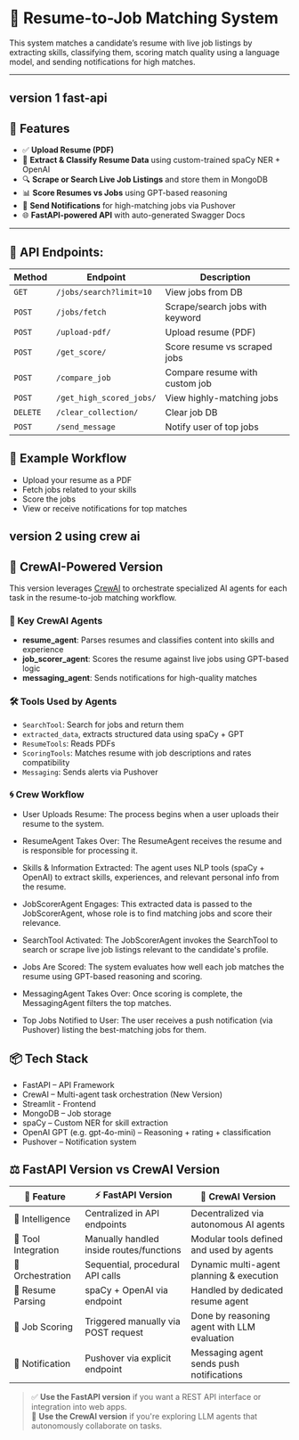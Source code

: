 # 📄 Resume-to-Job Matching System

This system matches a candidate’s resume with live job listings by extracting skills, classifying them, scoring match quality using a language model, and sending notifications for high matches.

---
## **version 1 fast-api**
## 🚀 Features

- ✅ **Upload Resume (PDF)**
- 🧠 **Extract & Classify Resume Data** using custom-trained spaCy NER + OpenAI
- 🔍 **Scrape or Search Live Job Listings** and store them in MongoDB
- 📊 **Score Resumes vs Jobs** using GPT-based reasoning
- 🔔 **Send Notifications** for high-matching jobs via Pushover
- 🌐 **FastAPI-powered API** with auto-generated Swagger Docs

---

## 🔄 API Endpoints:
| Method   | Endpoint                 | Description                     |
| -------- | ------------------------ | ------------------------------- |
| `GET`    | `/jobs/search?limit=10`  | View jobs from DB               |
| `POST`   | `/jobs/fetch`            | Scrape/search jobs with keyword |
| `POST`   | `/upload-pdf/`           | Upload resume (PDF)             |
| `POST`   | `/get_score/`            | Score resume vs scraped jobs    |
| `POST`   | `/compare_job`           | Compare resume with custom job  |
| `POST`   | `/get_high_scored_jobs/` | View highly-matching jobs       |
| `DELETE` | `/clear_collection/`     | Clear job DB                    |
| `POST`   | `/send_message`          | Notify user of top jobs         |

## 🧪 Example Workflow
 - Upload your resume as a PDF
 - Fetch jobs related to your skills
 - Score the jobs
 - View or receive notifications for top matches

## **version 2 using crew ai**
## 🤖 CrewAI-Powered Version

This version leverages [CrewAI](https://crewai.com) to orchestrate specialized AI agents for each task in the resume-to-job matching workflow.

### 🔧 Key CrewAI Agents

- **resume_agent**: Parses resumes and classifies content into skills and experience
- **job_scorer_agent**: Scores the resume against live jobs using GPT-based logic
- **messaging_agent**: Sends notifications for high-quality matches

### 🛠️ Tools Used by Agents
- `SearchTool`: Search for jobs and return them
- `extracted_data`, extracts structured data using spaCy + GPT
- `ResumeTools`: Reads PDFs
- `ScoringTools`: Matches resume with job descriptions and rates compatibility
- `Messaging`: Sends alerts via Pushover

### 🌀 Crew Workflow
- User Uploads Resume:
  The process begins when a user uploads their resume to the system.

- ResumeAgent Takes Over:
  The ResumeAgent receives the resume and is responsible for processing it.

- Skills & Information Extracted:
  The agent uses NLP tools (spaCy + OpenAI) to extract skills, experiences, and relevant personal info from the resume.

- JobScorerAgent Engages:
  This extracted data is passed to the JobScorerAgent, whose role is to find matching jobs and score their relevance.

- SearchTool Activated:
  The JobScorerAgent invokes the SearchTool to search or scrape live job listings relevant to the candidate's profile.

- Jobs Are Scored:
  The system evaluates how well each job matches the resume using GPT-based reasoning and scoring.

- MessagingAgent Takes Over:
  Once scoring is complete, the MessagingAgent filters the top matches.

- Top Jobs Notified to User:
  The user receives a push notification (via Pushover) listing the best-matching jobs for them.

## 📦 Tech Stack
 - FastAPI – API Framework
 - CrewAI – Multi-agent task orchestration (New Version)
 - Streamlit - Frontend
 - MongoDB – Job storage
 - spaCy – Custom NER for skill extraction
 - OpenAI GPT (e.g. gpt-4o-mini) – Reasoning + rating + classification
 - Pushover – Notification system


## ⚖️ FastAPI Version vs CrewAI Version

| 🔧 Feature              | ⚡ FastAPI Version                           | 🤖 CrewAI Version                             |
|------------------------|---------------------------------------------|-----------------------------------------------|
| 🧠 Intelligence         | Centralized in API endpoints                | Decentralized via autonomous AI agents        |
| 🧰 Tool Integration     | Manually handled inside routes/functions    | Modular tools defined and used by agents      |
| 📡 Orchestration        | Sequential, procedural API calls            | Dynamic multi-agent planning & execution      |
| 🧾 Resume Parsing       | spaCy + OpenAI via endpoint                 | Handled by dedicated resume agent             |
| 🧮 Job Scoring          | Triggered manually via POST request         | Done by reasoning agent with LLM evaluation   |
| 🔔 Notification         | Pushover via explicit endpoint              | Messaging agent sends push notifications      |


> ✅ **Use the FastAPI version** if you want a REST API interface or integration into web apps.  
> 🤖 **Use the CrewAI version** if you're exploring LLM agents that autonomously collaborate on tasks.
